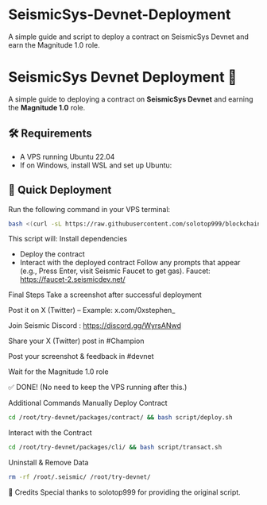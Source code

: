 # SeismicSys-Devnet-Deployment
A simple guide and script to deploy a contract on SeismicSys Devnet and earn the Magnitude 1.0 role.

# SeismicSys Devnet Deployment 🚀

A simple guide to deploying a contract on **SeismicSys Devnet** and earning the **Magnitude 1.0** role.

## 🛠 Requirements
- A VPS running Ubuntu 22.04
- If on Windows, install WSL and set up Ubuntu:

## 🚀 Quick Deployment
Run the following command in your VPS terminal:
```bash
bash <(curl -sL https://raw.githubusercontent.com/solotop999/blockchain_scripts/main/Seismic_deploy_contract.sh)
```

This script will:  Install dependencies
- Deploy the contract
- Interact with the deployed contract
Follow any prompts that appear (e.g., Press Enter, visit Seismic Faucet to get gas).
Faucet: https://faucet-2.seismicdev.net/

Final Steps
Take a screenshot after successful deployment

Post it on X (Twitter) – Example: x.com/0xstephen_

Join Seismic Discord : https://discord.gg/WyrsANwd

Share your X (Twitter) post in #Champion

Post your screenshot & feedback in #devnet

Wait for the Magnitude 1.0 role

✅ DONE! (No need to keep the VPS running after this.)

Additional Commands
Manually Deploy Contract

```bash
cd /root/try-devnet/packages/contract/ && bash script/deploy.sh
```

Interact with the Contract
```bash
cd /root/try-devnet/packages/cli/ && bash script/transact.sh
```

Uninstall & Remove Data
```bash
rm -rf /root/.seismic/ /root/try-devnet/
```

📢 Credits
Special thanks to solotop999 for providing the original script.
